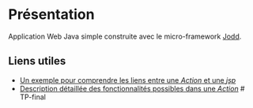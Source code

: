 # Présentation

Application Web Java simple construite avec le micro-framework [Jodd](http://jodd.org/).

## Liens utiles

- [Un exemple pour comprendre les liens entre une *Action* et une *jsp*](http://jodd.org/doc/example/working-example.html)
- [Description détaillée des fonctionnalités possibles dans une *Action*](http://jodd.org/doc/madvoc/actions.html)
#   T P - f i n a l  
 